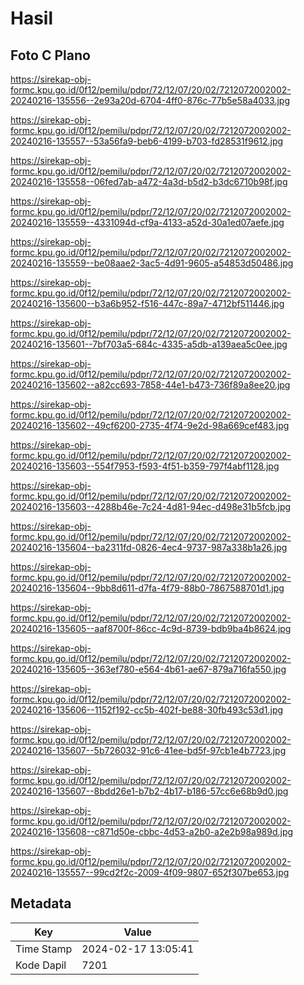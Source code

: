 # Hasil

## Foto C Plano

https://sirekap-obj-formc.kpu.go.id/0f12/pemilu/pdpr/72/12/07/20/02/7212072002002-20240216-135556--2e93a20d-6704-4ff0-876c-77b5e58a4033.jpg

https://sirekap-obj-formc.kpu.go.id/0f12/pemilu/pdpr/72/12/07/20/02/7212072002002-20240216-135557--53a56fa9-beb6-4199-b703-fd28531f9612.jpg

https://sirekap-obj-formc.kpu.go.id/0f12/pemilu/pdpr/72/12/07/20/02/7212072002002-20240216-135558--06fed7ab-a472-4a3d-b5d2-b3dc6710b98f.jpg

https://sirekap-obj-formc.kpu.go.id/0f12/pemilu/pdpr/72/12/07/20/02/7212072002002-20240216-135559--4331094d-cf9a-4133-a52d-30a1ed07aefe.jpg

https://sirekap-obj-formc.kpu.go.id/0f12/pemilu/pdpr/72/12/07/20/02/7212072002002-20240216-135559--be08aae2-3ac5-4d91-9605-a54853d50486.jpg

https://sirekap-obj-formc.kpu.go.id/0f12/pemilu/pdpr/72/12/07/20/02/7212072002002-20240216-135600--b3a6b952-f516-447c-89a7-4712bf511446.jpg

https://sirekap-obj-formc.kpu.go.id/0f12/pemilu/pdpr/72/12/07/20/02/7212072002002-20240216-135601--7bf703a5-684c-4335-a5db-a139aea5c0ee.jpg

https://sirekap-obj-formc.kpu.go.id/0f12/pemilu/pdpr/72/12/07/20/02/7212072002002-20240216-135602--a82cc693-7858-44e1-b473-736f89a8ee20.jpg

https://sirekap-obj-formc.kpu.go.id/0f12/pemilu/pdpr/72/12/07/20/02/7212072002002-20240216-135602--49cf6200-2735-4f74-9e2d-98a669cef483.jpg

https://sirekap-obj-formc.kpu.go.id/0f12/pemilu/pdpr/72/12/07/20/02/7212072002002-20240216-135603--554f7953-f593-4f51-b359-797f4abf1128.jpg

https://sirekap-obj-formc.kpu.go.id/0f12/pemilu/pdpr/72/12/07/20/02/7212072002002-20240216-135603--4288b46e-7c24-4d81-94ec-d498e31b5fcb.jpg

https://sirekap-obj-formc.kpu.go.id/0f12/pemilu/pdpr/72/12/07/20/02/7212072002002-20240216-135604--ba2311fd-0826-4ec4-9737-987a338b1a26.jpg

https://sirekap-obj-formc.kpu.go.id/0f12/pemilu/pdpr/72/12/07/20/02/7212072002002-20240216-135604--9bb8d611-d7fa-4f79-88b0-7867588701d1.jpg

https://sirekap-obj-formc.kpu.go.id/0f12/pemilu/pdpr/72/12/07/20/02/7212072002002-20240216-135605--aaf8700f-86cc-4c9d-8739-bdb9ba4b8624.jpg

https://sirekap-obj-formc.kpu.go.id/0f12/pemilu/pdpr/72/12/07/20/02/7212072002002-20240216-135605--363ef780-e564-4b61-ae67-879a716fa550.jpg

https://sirekap-obj-formc.kpu.go.id/0f12/pemilu/pdpr/72/12/07/20/02/7212072002002-20240216-135606--1152f192-cc5b-402f-be88-30fb493c53d1.jpg

https://sirekap-obj-formc.kpu.go.id/0f12/pemilu/pdpr/72/12/07/20/02/7212072002002-20240216-135607--5b726032-91c6-41ee-bd5f-97cb1e4b7723.jpg

https://sirekap-obj-formc.kpu.go.id/0f12/pemilu/pdpr/72/12/07/20/02/7212072002002-20240216-135607--8bdd26e1-b7b2-4b17-b186-57cc6e68b9d0.jpg

https://sirekap-obj-formc.kpu.go.id/0f12/pemilu/pdpr/72/12/07/20/02/7212072002002-20240216-135608--c871d50e-cbbc-4d53-a2b0-a2e2b98a989d.jpg

https://sirekap-obj-formc.kpu.go.id/0f12/pemilu/pdpr/72/12/07/20/02/7212072002002-20240216-135557--99cd2f2c-2009-4f09-9807-652f307be653.jpg


## Metadata

| Key        | Value               |
| ---------- | ------------------- |
| Time Stamp | 2024-02-17 13:05:41 |
| Kode Dapil | 7201                |



